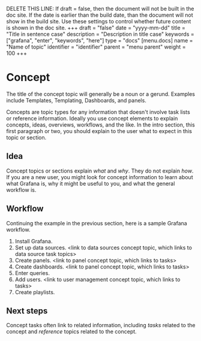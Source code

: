 DELETE THIS LINE: If draft = false, then the document will not be built in the doc site. If the date is earlier than the build date, than the document will not show in the build site. Use these settings to control whether future content is shown in the doc site.
+++
draft = "false"
date = "yyyy-mm-dd"
title = "Title in sentence case"
description = "Description in title case"
keywords = ["grafana", "enter", "keywords", "here"]
type = "docs"
[menu.docs]
name = "Name of topic"
identifier = "identifier"
parent = "menu parent"
weight = 100
+++

# Concept

The title of the concept topic will generally be a noun or a gerund. Examples include Templates, Templating, Dashboards, and panels.

Concepts are topic types for any information that doesn't involve task lists or reference information. Ideally you use concept elements to explain concepts, ideas, overviews, workflows, and the like. In the intro section, this first paragraph or two, you should explain to the user what to expect in this topic or section.

## Idea

Concept topics or sections explain *what* and *why*. They do not explain *how*. If you are a new user, you might look for concept information to learn about what Grafana is, why it might be useful to you, and what the general workflow is. 

## Workflow

Continuing the example in the previous section, here is a sample Grafana workflow. 

1. Install Grafana. <link to task for installing Grafana>
2. Set up data sources. <link to data sources concept topic, which links to data source task topics>
3. Create panels. <link to panel concept topic, which links to tasks>
4. Create dashboards.  <link to panel concept topic, which links to tasks>
5. Enter queries. <link to query editor concept topic>
6. Add users. <link to user management concept topic, which links to tasks>
7. Create playlists. <link to Playlist topic that contains concept information and tasks>

## Next steps

Concept tasks often link to related information, including *tasks* related to the concept and *reference* topics related to the concept.
